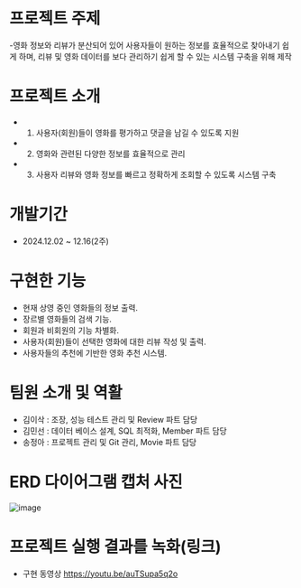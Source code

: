 # 프로젝트 주제
  -영화 정보와 리뷰가 분산되어 있어 사용자들이 원하는 정보를 효율적으로 찾아내기 쉽게
   하며, 리뷰 및 영화 데이터를 보다 관리하기 쉽게 할 수 있는 시스템 구축을 위해 제작
  
# 프로젝트 소개
  - 1. 사용자(회원)들이 영화를 평가하고 댓글을 남길 수 있도록 지원
  - 2. 영화와 관련된 다양한 정보를 효율적으로 관리
  - 3. 사용자 리뷰와 영화 정보를 빠르고 정확하게 조회할 수 있도록 시스템 구축
  
# 개발기간
  - 2024.12.02 ~ 12.16(2주)
  
# 구현한 기능
  - 현재 상영 중인 영화들의 정보 출력.
  - 장르별 영화들의 검색 기능.
  - 회원과 비회원의 기능 차별화.
  - 사용자(회원)들이 선택한 영화에 대한 리뷰 작성 및 출력.
  - 사용자들의 추천에 기반한 영화 추천 시스템.

# 팀원 소개 및 역활
  - 김이삭 : 조장, 성능 테스트 관리 및 Review 파트 담당
  - 김민선 : 데이터 베이스 설계, SQL 최적화, Member 파트 담당
  - 송정아 : 프로젝트 관리 및 Git 관리, Movie 파트 담당
  
# ERD 다이어그램 캡처 사진

![image](https://github.com/user-attachments/assets/1481c9c2-7629-4585-a769-4f11a82335bd)

# 프로젝트 실행 결과를 녹화(링크)
  - 구현 동영상 <https://youtu.be/auTSupa5q2o>

